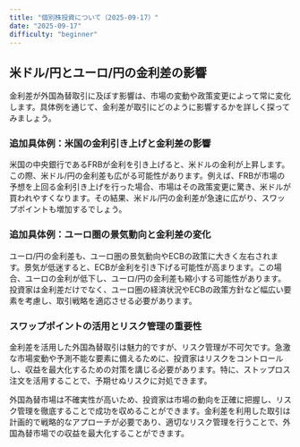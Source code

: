 ```yaml
---
title: "個別株投資について（2025-09-17）"
date: "2025-09-17"
difficulty: "beginner"
---
```


## 米ドル/円とユーロ/円の金利差の影響

金利差が外国為替取引に及ぼす影響は、市場の変動や政策変更によって常に変化します。具体例を通じて、金利差が取引にどのように影響するかを詳しく探ってみましょう。

### 追加具体例：米国の金利引き上げと金利差の影響

米国の中央銀行であるFRBが金利を引き上げると、米ドルの金利が上昇します。この際、米ドル/円の金利差も広がる可能性があります。例えば、FRBが市場の予想を上回る金利引き上げを行った場合、市場はその政策変更に驚き、米ドルが買われやすくなります。その結果、米ドル/円の金利差が急速に広がり、スワップポイントも増加するでしょう。

### 追加具体例：ユーロ圏の景気動向と金利差の変化

ユーロ/円の金利差も、ユーロ圏の景気動向やECBの政策に大きく左右されます。景気が低迷すると、ECBが金利を引き下げる可能性が高まります。この場合、ユーロの金利が低下し、ユーロ/円の金利差も縮小する可能性があります。投資家は金利差だけでなく、ユーロ圏の経済状況やECBの政策方針など幅広い要素を考慮し、取引戦略を適応させる必要があります。

### スワップポイントの活用とリスク管理の重要性

金利差を活用した外国為替取引は魅力的ですが、リスク管理が不可欠です。急激な市場変動や予測不能な要素に備えるために、投資家はリスクをコントロールし、収益を最大化するための対策を講じる必要があります。特に、ストップロス注文を活用することで、予期せぬリスクに対処できます。

外国為替市場は不確実性が高いため、投資家は市場の動向を正確に把握し、リスク管理を徹底することで成功を収めることができます。金利差を利用した取引は計画的で戦略的なアプローチが必要であり、適切なリスク管理を行うことで、外国為替市場での収益を最大化することができます。
